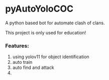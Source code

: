 # pyAutoYoloCOC
A python based bot for automate clash of clans.

This project is only used for education!

### Features:
1. using yolov11 for object identification
2. auto train
3. auto find and attack
4. 

